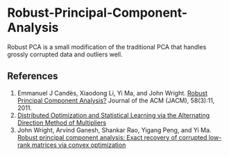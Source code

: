 # Robust-Principal-Component-Analysis

Robust PCA is a small modification of the traditional PCA that handles grossly corrupted data and outliers well.


## References

1. Emmanuel J Candès, Xiaodong Li, Yi Ma, and John Wright. [Robust Principal Component Analysis?](https://arxiv.org/abs/0912.3599) Journal of the ACM (JACM), 58(3):11, 2011. 
2. [Distributed Optimization and Statistical Learning via the Alternating Direction Method of Multipliers](https://stanford.edu/~boyd/papers/pdf/admm_distr_stats.pdf)
3. John Wright, Arvind Ganesh, Shankar Rao, Yigang Peng, and Yi Ma. [Robust
principal component analysis: Exact recovery of corrupted low-rank matrices via convex optimization](https://papers.nips.cc/paper/2009/hash/c45147dee729311ef5b5c3003946c48f-Abstract.html)
